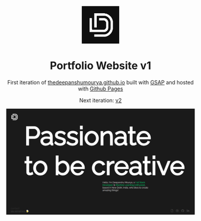 <div align="center">
  <img alt="Logo" src="Img/Logo.jpg" width="100" />
</div>
<h1 align="center">
  Portfolio Website v1
</h1>
<p align="center">
  First iteration of <a href="https://thedeepanshumourya.github.io/" target="_blank">thedeepanshumourya.github.io</a> built with <a href="https://greensock.com/gsap/" target="_blank">GSAP</a> and hosted with <a href="https://pages.github.com/" target="_blank">Github Pages</a>
</p>
<p align="center">
  Next iteration:
  <a href="https://deepanshumourya.now.sh/" target="_blank">v2</a>
</p>

![demo](Img/demo.png)
